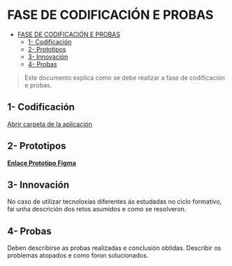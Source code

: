 # FASE DE CODIFICACIÓN E PROBAS

- [FASE DE CODIFICACIÓN E PROBAS](#fase-de-codificación-e-probas)
  - [1- Codificación](#1--codificación)
  - [2- Prototipos](#2--prototipos)
  - [3- Innovación](#3--innovación)
  - [4- Probas](#4--probas)

> Este documento explica como se debe realizar a fase de codificación e probas.

## 1- Codificación

[Abrir carpeta de la aplicación](././devicecare)

## 2- Prototipos

**[Enlace Prototipo Figma](https://www.figma.com/file/rbDqwp6vh9sb7bchPQLAXS/Prototipo-Proyecto_DAW?type=design&node-id=6%3A5&mode=design&t=gNMUbXMOF43fSmmP-1)**

## 3- Innovación

No caso de utilizar tecnoloxías diferentes ás estudadas no ciclo formativo, fai unha descrición dos retos asumidos e como se resolveron.

## 4- Probas

Deben describirse as probas realizadas e conclusión obtidas. Describir os problemas atopados e como foron solucionados.
